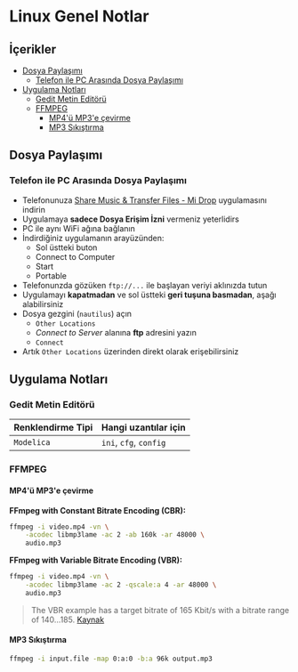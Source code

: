 # Linux Genel Notlar <!-- omit in toc -->

## İçerikler <!-- omit in toc -->

- [Dosya Paylaşımı](#dosya-payla%C5%9F%C4%B1m%C4%B1)
  - [Telefon ile PC Arasında Dosya Paylaşımı](#telefon-ile-pc-aras%C4%B1nda-dosya-payla%C5%9F%C4%B1m%C4%B1)
- [Uygulama Notları](#uygulama-notlar%C4%B1)
  - [Gedit Metin Editörü](#gedit-metin-edit%C3%B6r%C3%BC)
  - [FFMPEG](#ffmpeg)
    - [MP4'ü MP3'e çevirme](#mp4%C3%BC-mp3e-%C3%A7evirme)
    - [MP3 Sıkıştırma](#mp3-s%C4%B1k%C4%B1%C5%9Ft%C4%B1rma)

## Dosya Paylaşımı

### Telefon ile PC Arasında Dosya Paylaşımı

- Telefonunuza [Share Music & Transfer Files - Mi Drop] uygulamasını indirin
- Uygulamaya **sadece Dosya Erişim İzni** vermeniz yeterlidirs
- PC ile aynı WiFi ağına bağlanın
- İndirdiğiniz uygulamanın arayüzünden:
  - Sol üstteki buton
  - Connect to Computer
  - Start
  - Portable
- Telefonunzda gözüken `ftp://...` ile başlayan veriyi aklınızda tutun
- Uygulamayı **kapatmadan** ve sol üstteki **geri tuşuna basmadan**, aşağı alabilirsiniz
- Dosya gezgini (`nautilus`) açın
  - `Other Locations`
  - *Connect to Server* alanına **ftp** adresini yazın
  - `Connect`
- Artık `Other Locations` üzerinden direkt olarak erişebilirsiniz

## Uygulama Notları

### Gedit Metin Editörü

| Renklendirme Tipi | Hangi uzantılar için   |
| ----------------- | ---------------------- |
| `Modelica`        | `ini`, `cfg`, `config` |

[Share Music & Transfer Files - Mi Drop]: https://play.google.com/store/apps/details?id=com.xiaomi.midrop

### FFMPEG

#### MP4'ü MP3'e çevirme

**FFmpeg with Constant Bitrate Encoding (CBR):**

```sh
ffmpeg -i video.mp4 -vn \
    -acodec libmp3lame -ac 2 -ab 160k -ar 48000 \
    audio.mp3
```

**FFmpeg with Variable Bitrate Encoding (VBR):**

```sh
ffmpeg -i video.mp4 -vn \
    -acodec libmp3lame -ac 2 -qscale:a 4 -ar 48000 \
    audio.mp3
```

> The VBR example has a target bitrate of 165 Kbit/s with a bitrate range of 140...185. [Kaynak](https://askubuntu.com/a/84633/898692)

#### MP3 Sıkıştırma

```sh
ffmpeg -i input.file -map 0:a:0 -b:a 96k output.mp3
```

